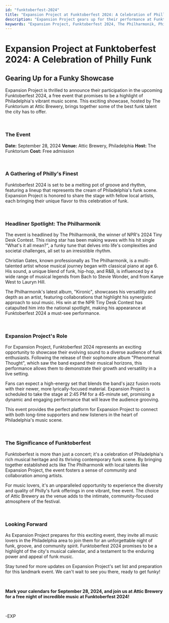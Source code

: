 ```yaml
---
id: "funktoberfest-2024"
title: "Expansion Project at Funktoberfest 2024: A Celebration of Philly Funk"
description: "Expansion Project gears up for their performance at Funktoberfest 2024, featuring NPR Tiny Desk Contest winner The Philharmonik and showcasing Philadelphia's vibrant funk scene."
keywords: "Expansion Project, Funktoberfest 2024, The Philharmonik, Philly funk, live music, Attic Brewery, The Funktorium, NPR Tiny Desk Contest, What's it all mean?, Philadelphia music scene"
---
```


# Expansion Project at Funktoberfest 2024: A Celebration of Philly Funk

## Gearing Up for a Funky Showcase

Expansion Project is thrilled to announce their participation in the upcoming Funktoberfest 2024, a free event that promises to be a highlight of Philadelphia's vibrant music scene. This exciting showcase, hosted by The Funktorium at Attic Brewery, brings together some of the best funk talent the city has to offer.

&nbsp;

### The Event

**Date:** September 28, 2024
**Venue:** Attic Brewery, Philadelphia
**Host:** The Funktorium
**Cost:** Free admission

&nbsp;

### A Gathering of Philly's Finest

Funktoberfest 2024 is set to be a melting pot of groove and rhythm, featuring a lineup that represents the cream of Philadelphia's funk scene. Expansion Project is honored to share the stage with fellow local artists, each bringing their unique flavor to this celebration of funk.

&nbsp;

### Headliner Spotlight: The Philharmonik

The event is headlined by The Philharmonik, the winner of NPR's 2024 Tiny Desk Contest. This rising star has been making waves with his hit single "What's it all mean?", a funky tune that delves into life's complexities and societal challenges, all set to an irresistible rhythm.

Christian Gates, known professionally as The Philharmonik, is a multi-talented artist whose musical journey began with classical piano at age 6. His sound, a unique blend of funk, hip-hop, and R&B, is influenced by a wide range of musical legends from Bach to Stevie Wonder, and from Kanye West to Lauryn Hill.

The Philharmonik's latest album, "Kironic", showcases his versatility and depth as an artist, featuring collaborations that highlight his synergistic approach to soul music. His win at the NPR Tiny Desk Contest has catapulted him into the national spotlight, making his appearance at Funktoberfest 2024 a must-see performance.

&nbsp;

### Expansion Project's Role

For Expansion Project, Funktoberfest 2024 represents an exciting opportunity to showcase their evolving sound to a diverse audience of funk enthusiasts. Following the release of their sophomore album "Phenomenal Thought", which saw the band expand their musical horizons, this performance allows them to demonstrate their growth and versatility in a live setting.

Fans can expect a high-energy set that blends the band's jazz fusion roots with their newer, more lyrically-focused material. Expansion Project is scheduled to take the stage at 2:45 PM for a 45-minute set, promising a dynamic and engaging performance that will leave the audience grooving.

This event provides the perfect platform for Expansion Project to connect with both long-time supporters and new listeners in the heart of Philadelphia's music scene.

&nbsp;

### The Significance of Funktoberfest

Funktoberfest is more than just a concert; it's a celebration of Philadelphia's rich musical heritage and its thriving contemporary funk scene. By bringing together established acts like The Philharmonik with local talents like Expansion Project, the event fosters a sense of community and collaboration among artists.

For music lovers, it's an unparalleled opportunity to experience the diversity and quality of Philly's funk offerings in one vibrant, free event. The choice of Attic Brewery as the venue adds to the intimate, community-focused atmosphere of the festival.

&nbsp;

### Looking Forward

As Expansion Project prepares for this exciting event, they invite all music lovers in the Philadelphia area to join them for an unforgettable night of funk, groove, and community spirit. Funktoberfest 2024 promises to be a highlight of the city's musical calendar, and a testament to the enduring power and appeal of funk music.

Stay tuned for more updates on Expansion Project's set list and preparation for this landmark event. We can't wait to see you there, ready to get funky!

&nbsp;

**Mark your calendars for September 28, 2024, and join us at Attic Brewery for a free night of incredible music at Funktoberfest 2024!**

&nbsp;

-EXP